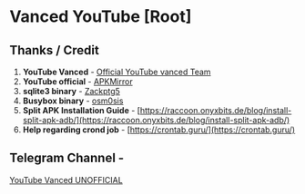 # Vanced YouTube [Root]

## Thanks / Credit
1. **YouTube Vanced** - [Official YouTube vanced Team](https://t.me/Vanced)
2. **YouTube official** - [APKMirror](https://www.apkmirror.com/apk/google-inc/youtube/)
3. **sqlite3 binary** - [Zackptg5](https://github.com/Zackptg5/Cross-Compiled-Binaries-Android)
4. **Busybox binary** - [osm0sis](https://github.com/Magisk-Modules-Repo/busybox-ndk)
5. **Split APK Installation Guide** - [https://raccoon.onyxbits.de/blog/install-split-apk-adb/](https://raccoon.onyxbits.de/blog/install-split-apk-adb/)
6. **Help regarding crond job** - [https://crontab.guru/](https://crontab.guru/)


## Telegram Channel - 
[YouTube Vanced UNOFFICIAL](http://t.me/Unofficial_YouTube_Vanced_Module)

